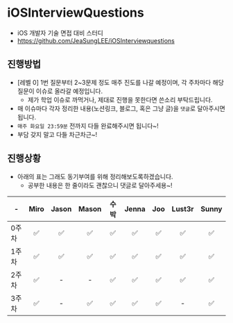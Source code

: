 # iOSInterviewQuestions
- iOS 개발자 기술 면접 대비 스터디
- https://github.com/JeaSungLEE/iOSInterviewquestions

## 진행방법
- [레벨 0] 1번 질문부터 2~3문제 정도 매주 진도를 나갈 예정이며, 각 주차마다 해당 질문이 이슈로 올라갈 예정입니다.
  - 제가 학업 이슈로 까먹거나, 제대로 진행을 못한다면 쓴소리 부탁드립니다.  
- 매 이슈마다 각자 정리한 내용(노션링크, 블로그, 혹은 그냥 글)을 `댓글`로 달아주시면 됩니다.
- `매주 화요일 23:59분` 전까지 다들 완료해주시면 됩니다~!
- 부담 갖지 말고 다들 차근차근~! 

## 진행상황
- 아래의 표는 그래도 동기부여를 위해 정리해보도록하겠습니다.
  - 공부한 내용은 한 줄이라도 괜찮으니 댓글로 달아주세용~!
 


|-| Miro | Jason | Mason | 수박 | Jenna | Joo | Lust3r | Sunny |
|---|:---:|:---:|:---:|:---:|:---:|:---:|:---:|:---:|
|0주차|✅|✅|✅|✅|✅|✅|✅|✅|
|1주차|✅|✅|✅|✅|✅|✅|✅|✅|
|2주차|✅|-|-|✅|✅|✅|✅|✅|
|3주차|✅|-|✅|✅|✅|✅|-|✅|

